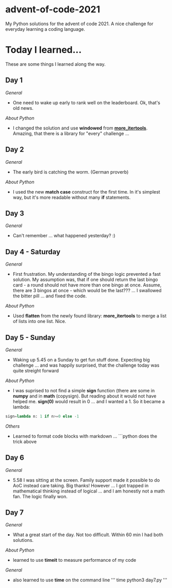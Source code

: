 # advent-of-code-2021
My Python solutions for the advent of code 2021.
A nice challenge for everyday learning a coding language.
# Today I learned...
These are some things I learned along the way.
## Day 1
_General_
* One need to wake up early to rank well on the leaderboard. Ok, that's old news.

_About Python_
* I changed the solution and use **windowed** from **[more_itertools](https://more-itertools.readthedocs.io/en/stable/api.html#more_itertools.windowed)**. Amazing, that there is a library for "every" challenge ... 

## Day 2
_General_
* The early bird is catching the worm. (German proverb)

_About Python_
* I used the new **match case** construct for the first time. In it's simplest way, but it's more readable without many **if** statements.

## Day 3
_General_
* Can't remember ... what happened yesterday? :) 

## Day 4 - Saturday
_General_
* First frustration. My understanding of the bingo logic prevented a fast solution. My assumption was, that if one should return the last bingo card - a round should not have more than one bingo at once. Assume, there are 3 bingos at once - which would be the last??? ... I swallowed the bitter pill ... and fixed the code.

_About Python_
* Used **flatten** from the newly found library: **more_itertools** to merge a list of lists into one list. Nice.

## Day 5 - Sunday
_General_
* Waking up 5.45 on a Sunday to get fun stuff done. Expecting big challenge ... and was happily surprised, that the challenge today was quite streight forward

_About Python_
* I was suprised to not find a simple **sign** function (there are some in **numpy** and in **math** (copysign). But reading about it would not have helped me. **sign(0)** would result in 0 ... and I wanted a 1. So it became a lambda: 
```python
sign=lambda n: 1 if n>=0 else -1
```
_Others_
* Learned to format code blocks with markdown ... ```python does the trick above

## Day 6
_General_
* 5.58 I was sitting at the screen. Family support made it possible to do AoC instead care taking. Big thanks! However ... I got trapped in mathematical thinking instead of logical ... and I am honestly not a math fan. The logic finally won.

## Day 7 ##
_General_
* What a great start of the day. Not too difficult. Within 60 min I had both solutions.

_About Python_
* learned to use **timeit** to measure performance of my code

_General_
* also learned to use **time** on the command line 
'''
time python3 day7.py
'''
